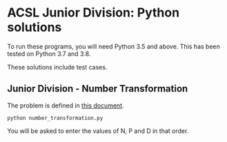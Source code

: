 # ACSL Junior Division: Python solutions

To run these programs, you will need Python 3.5 and above. This has been tested on Python 3.7 and 3.8.

These solutions include test cases.

## Junior Division - Number Transformation

The problem is defined in [this document](http://www.datafiles.acsl.org/samples/contest1/C_1_JR_Transform.pdf).

    python number_transformation.py

You will be asked to enter the values of N, P and D in that order.
